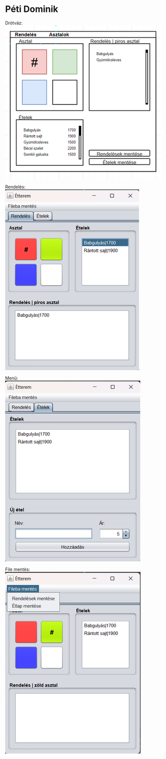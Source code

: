 # Péti Dominik

Drótváz: <br>
![Drótváz](https://github.com/PetiDominik/Etterem/blob/main/kepernyokepek/drotvaz.png?raw=true "Drótváz")

Rendelés: <br>
![Rendelés](https://github.com/PetiDominik/Etterem/blob/main/kepernyokepek/rendeles.png?raw=true "Rendelés")

Menü: <br>
![Menü](https://github.com/PetiDominik/Etterem/blob/main/kepernyokepek/menu.png?raw=true "Menü")

File mentés: <br>
![File-mentés](https://github.com/PetiDominik/Etterem/blob/main/kepernyokepek/file-mentes.png?raw=true "File mentés")